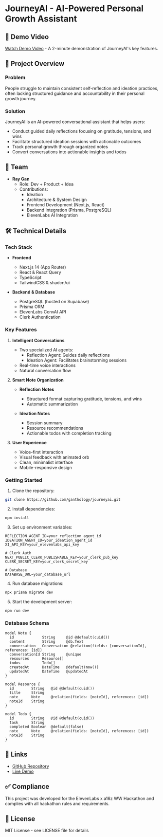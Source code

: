 # JourneyAI - AI-Powered Personal Growth Assistant

## 🎥 Demo Video

[Watch Demo Video](your-video-link) - A 2-minute demonstration of JourneyAI's key features.

## 🌟 Project Overview

### Problem

People struggle to maintain consistent self-reflection and ideation practices, often lacking structured guidance and accountability in their personal growth journey.

### Solution

JourneyAI is an AI-powered conversational assistant that helps users:

- Conduct guided daily reflections focusing on gratitude, tensions, and wins
- Facilitate structured ideation sessions with actionable outcomes
- Track personal growth through organized notes
- Convert conversations into actionable insights and todos

## 👥 Team

- **Ray Gan**
  - Role: Dev + Product + Idea
  - Contributions:
    - Ideation
    - Architecture & System Design
    - Frontend Development (Next.js, React)
    - Backend Integration (Prisma, PostgreSQL)
    - ElevenLabs AI Integration

## 🛠 Technical Details

### Tech Stack

- **Frontend**

  - Next.js 14 (App Router)
  - React & React Query
  - TypeScript
  - TailwindCSS & shadcn/ui

- **Backend & Database**
  - PostgreSQL (hosted on Supabase)
  - Prisma ORM
  - ElevenLabs ConvAI API
  - Clerk Authentication

### Key Features

1. **Intelligent Conversations**

   - Two specialized AI agents:
     - Reflection Agent: Guides daily reflections
     - Ideation Agent: Facilitates brainstorming sessions
   - Real-time voice interactions
   - Natural conversation flow

2. **Smart Note Organization**

   - **Reflection Notes**

     - Structured format capturing gratitude, tensions, and wins
     - Automatic summarization

   - **Ideation Notes**
     - Session summary
     - Resource recommendations
     - Actionable todos with completion tracking

3. **User Experience**
   - Voice-first interaction
   - Visual feedback with animated orb
   - Clean, minimalist interface
   - Mobile-responsive design

### Getting Started

1. Clone the repository:

```bash
git clone https://github.com/ganthology/journeyai.git
```

2. Install dependencies:

```bash
npm install
```

3. Set up environment variables:

```env
REFLECTION_AGENT_ID=your_reflection_agent_id
IDEATION_AGENT_ID=your_ideation_agent_id
XI_API_KEY=your_elevenlabs_api_key

# Clerk Auth
NEXT_PUBLIC_CLERK_PUBLISHABLE_KEY=your_clerk_pub_key
CLERK_SECRET_KEY=your_clerk_secret_key

# Database
DATABASE_URL=your_database_url
```

4. Run database migrations:

```bash
npx prisma migrate dev
```

5. Start the development server:

```bash
npm run dev
```

### Database Schema

```prisma
model Note {
  id             String     @id @default(cuid())
  content        String     @db.Text
  conversation   Conversation @relation(fields: [conversationId], references: [id])
  conversationId String     @unique
  resources      Resource[]
  todos          Todo[]
  createdAt      DateTime   @default(now())
  updatedAt      DateTime   @updatedAt
}

model Resource {
  id        String   @id @default(cuid())
  title     String
  note      Note     @relation(fields: [noteId], references: [id])
  noteId    String
}

model Todo {
  id        String   @id @default(cuid())
  task      String
  completed Boolean  @default(false)
  note      Note     @relation(fields: [noteId], references: [id])
  noteId    String
}
```

## 🔗 Links

- [GitHub Repository](https://github.com/ganthology/journeyai)
- [Live Demo](https://journeyai-ten.vercel.app/)

## ✅ Compliance

This project was developed for the ElevenLabs x a16z WW Hackathon and complies with all hackathon rules and requirements.

## 📝 License

MIT License - see LICENSE file for details
